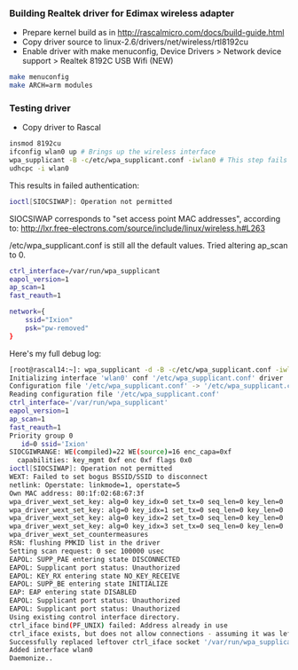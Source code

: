 ### Building Realtek driver for Edimax wireless adapter ###

* Prepare kernel build as in http://rascalmicro.com/docs/build-guide.html
* Copy driver source to linux-2.6/drivers/net/wireless/rtl8192cu
* Enable driver with make menuconfig, Device Drivers > Network device support > Realtek 8192C USB Wifi (NEW)

```bash
make menuconfig
make ARCH=arm modules
```
### Testing driver ###

* Copy driver to Rascal

```bash
insmod 8192cu
ifconfig wlan0 up # Brings up the wireless interface
wpa_supplicant -B -c/etc/wpa_supplicant.conf -iwlan0 # This step fails
udhcpc -i wlan0
```

This results in failed authentication:
```bash
ioctl[SIOCSIWAP]: Operation not permitted
```

SIOCSIWAP corresponds to "set access point MAC addresses", according to: http://lxr.free-electrons.com/source/include/linux/wireless.h#L263

/etc/wpa_supplicant.conf is still all the default values. Tried altering ap_scan to 0.

```bash
ctrl_interface=/var/run/wpa_supplicant
eapol_version=1
ap_scan=1
fast_reauth=1

network={
    ssid="Ixion"
    psk="pw-removed"
}
```

Here's my full debug log:

```bash
[root@rascal14:~]: wpa_supplicant -d -B -c/etc/wpa_supplicant.conf -iwlan0
Initializing interface 'wlan0' conf '/etc/wpa_supplicant.conf' driver 'default' ctrl_interface 'N/A' bridge 'N/A'
Configuration file '/etc/wpa_supplicant.conf' -> '/etc/wpa_supplicant.conf'
Reading configuration file '/etc/wpa_supplicant.conf'
ctrl_interface='/var/run/wpa_supplicant'
eapol_version=1
ap_scan=1
fast_reauth=1
Priority group 0
   id=0 ssid='Ixion'
SIOCGIWRANGE: WE(compiled)=22 WE(source)=16 enc_capa=0xf
  capabilities: key_mgmt 0xf enc 0xf flags 0x0
ioctl[SIOCSIWAP]: Operation not permitted
WEXT: Failed to set bogus BSSID/SSID to disconnect
netlink: Operstate: linkmode=1, operstate=5
Own MAC address: 80:1f:02:68:67:3f
wpa_driver_wext_set_key: alg=0 key_idx=0 set_tx=0 seq_len=0 key_len=0
wpa_driver_wext_set_key: alg=0 key_idx=1 set_tx=0 seq_len=0 key_len=0
wpa_driver_wext_set_key: alg=0 key_idx=2 set_tx=0 seq_len=0 key_len=0
wpa_driver_wext_set_key: alg=0 key_idx=3 set_tx=0 seq_len=0 key_len=0
wpa_driver_wext_set_countermeasures
RSN: flushing PMKID list in the driver
Setting scan request: 0 sec 100000 usec
EAPOL: SUPP_PAE entering state DISCONNECTED
EAPOL: Supplicant port status: Unauthorized
EAPOL: KEY_RX entering state NO_KEY_RECEIVE
EAPOL: SUPP_BE entering state INITIALIZE
EAP: EAP entering state DISABLED
EAPOL: Supplicant port status: Unauthorized
EAPOL: Supplicant port status: Unauthorized
Using existing control interface directory.
ctrl_iface bind(PF_UNIX) failed: Address already in use
ctrl_iface exists, but does not allow connections - assuming it was leftover from forced program termination
Successfully replaced leftover ctrl_iface socket '/var/run/wpa_supplicant/wlan0'
Added interface wlan0
Daemonize..
```